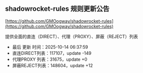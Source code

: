 ## shadowrocket-rules 规则更新公告

[https://github.com/GMOogway/shadowrocket-rules](https://github.com/GMOogway/shadowrocket-rules)

提供全面的直连（DIRECT）、代理（PROXY）、屏蔽（REJECT）列表
- 最后 更新 时间：2025-10-14 06:37:59
- 直连DIRECT列表：117107，update -149
- 代理PROXY 列表：31675，update +0
- 屏蔽REJECT列表：148604，update +12